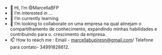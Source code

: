 - 👋 Hi, I’m @MarcellaBFP
- 👀 I’m interested in ...
- 🌱 I’m currently learning  
- 💞️ I’m looking to collaborate on  uma empresa na qual almejam o compartilhamento de conhecimento, expandindo  minhas habilidades e contribuindo  para o. crescimento  da empresa.
- 📫 How to reach me :  Email - marcellabupiresn@gmail.com/ Telefone para contato- 34991828612.
<!---
MarcellaBFP/MarcellaBFP is a ✨ special ✨ repository because its `README.md` (this file) appears on your GitHub profile.
You can click the Preview link to take a look at your changes.
--->

